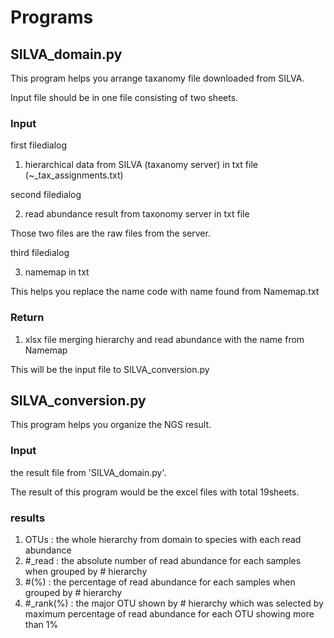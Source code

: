 # Programs
## SILVA_domain.py
This program helps you arrange taxanomy file downloaded from SILVA.

Input file should be in one file consisting of two sheets.
### Input
first filedialog

1. hierarchical data from SILVA (taxanomy server) in txt file (~_tax_assignments.txt)

second filedialog

2. read abundance result from taxonomy server in txt file

Those two files are the raw files from the server.

third filedialog

3. namemap in txt

This helps you replace the name code with name found from Namemap.txt

### Return 
1. xlsx file merging hierarchy and read abundance with the name from Namemap

This will be the input file to SILVA_conversion.py

## SILVA_conversion.py
This program helps you organize the NGS result.

### Input 
the result file from 'SILVA_domain.py'. 

The result of this program would be the excel files with total 19sheets.
### results
1. OTUs : the whole hierarchy from domain to species with each read abundance
2. #_read : the absolute number of read abundance for each samples when grouped by # hierarchy
3. #(%) : the percentage of read abundance for each samples when grouped by # hierarchy
4. #_rank(%) : the major OTU shown by # hierarchy which was selected by maximum percentage of read abundance for each OTU showing more than 1%
